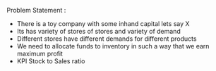 Problem Statement : 
* There is a toy company with some inhand capital lets say X
* Its has variety of stores of stores and variety of demand
* Different stores have different demands for different products
* We need to allocate funds to inventory in such a way that we earn maximum profit
* KPI Stock to Sales ratio
